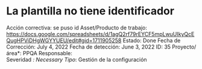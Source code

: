 # La plantilla no tiene identificador

Acción correctiva: se puso id
Asset/Producto de trabajo: https://docs.google.com/spreadsheets/d/1agQ2rf79rEYCF5mpLwuUIkyQcEQugHPViDHgWGYYUEU/edit#gid=1711905258
Estado: Done
Fecha de Corrección: July 4, 2022
Fecha de detección: June 3, 2022
ID: 35
Proyecto/área*: PPQA
Responsable:  
Severidad *: Necessary
Tipo*: Gestión de la configuración
